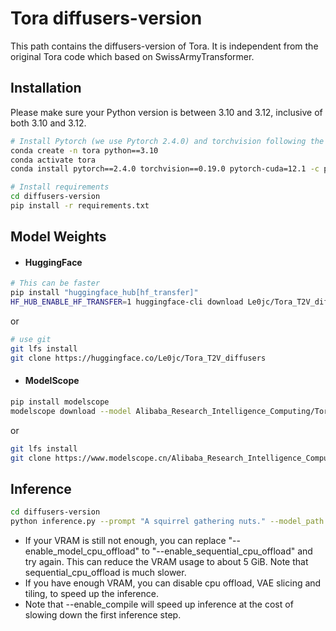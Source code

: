 # Tora diffusers-version

This path contains the diffusers-version of Tora. It is independent from the original Tora code which based on SwissArmyTransformer.

## Installation

Please make sure your Python version is between 3.10 and 3.12, inclusive of both 3.10 and 3.12.

```bash
# Install Pytorch (we use Pytorch 2.4.0) and torchvision following the official instructions: https://pytorch.org/get-started/previous-versions/. For example:
conda create -n tora python==3.10
conda activate tora
conda install pytorch==2.4.0 torchvision==0.19.0 pytorch-cuda=12.1 -c pytorch -c nvidia

# Install requirements
cd diffusers-version
pip install -r requirements.txt
```

## Model Weights

- #### HuggingFace

```bash
# This can be faster
pip install "huggingface_hub[hf_transfer]"
HF_HUB_ENABLE_HF_TRANSFER=1 huggingface-cli download Le0jc/Tora_T2V_diffusers --local-dir ckpts/Tora_T2V_diffusers
```

or

```bash
# use git
git lfs install
git clone https://huggingface.co/Le0jc/Tora_T2V_diffusers
```

- #### ModelScope

```bash
pip install modelscope
modelscope download --model Alibaba_Research_Intelligence_Computing/Tora_T2V_diffusers --local_dir ckpts/Tora_T2V_diffusers
```

or

```bash
git lfs install
git clone https://www.modelscope.cn/Alibaba_Research_Intelligence_Computing/Tora_T2V_diffusers.git
```

## Inference

```bash
cd diffusers-version
python inference.py --prompt "A squirrel gathering nuts." --model_path ckpts/Tora_T2V_diffusers --output_path ./output.mp4 --generate_type t2v --point_path ../sat/trajs/pause.txt --enable_model_cpu_offload --enable_slicing --enable_tiling --enable_sageattention --enable_compile
```

- If your VRAM is still not enough, you can replace "--enable_model_cpu_offload" to "--enable_sequential_cpu_offload" and try again. This can reduce the VRAM usage to about 5 GiB. Note that sequential_cpu_offload is much slower.
- If you have enough VRAM, you can disable cpu offload, VAE slicing and tiling, to speed up the inference.
- Note that --enable_compile will speed up inference at the cost of slowing down the first inference step.